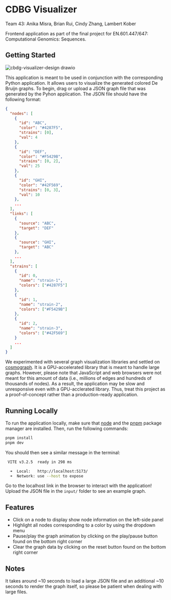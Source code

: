 # CDBG Visualizer

Team 43: Anika Misra, Brian Rui, Cindy Zhang, Lambert Kober

Frontend application as part of the final project for EN.601.447/647: Computational Genomics: Sequences.

## Getting Started

![cbdg-visualizer-design drawio](https://user-images.githubusercontent.com/57109640/206641455-3257270e-c6c2-4443-ad2a-f73595074bf8.png)

This application is meant to be used in conjunction with the corresponding Python application. It allows users to visualize the generated colored De Bruijn graphs. To begin, drag or upload a JSON graph file that was generated by the Pyhon application. The JSON file should have the following format:

```json
{
  "nodes": [
    {
      "id": "ABC",
      "color": "#4287F5",
      "strains": [0],
      "val": 4
    },
    {
      "id": "DEF",
      "color": "#F5429B",
      "strains": [0, 2],
      "val": 25
    },
    {
      "id": "GHI",
      "color": "#42F569",
      "strains": [0, 3],
      "val": 10
    },
    ...
  ],
  "links": [
    {
      "source": "ABC",
      "target": "DEF"
    },
    {
      "source": "GHI",
      "target": "ABC"
    },
    ...
  ],
  "strains": [
    {
      "id": 0,
      "name": "strain-1",
      "colors": ["#4287F5"]
    },
    {
      "id": 1,
      "name": "strain-2",
      "colors": ["#F5429B"]
    },
    {
      "id": 2,
      "name": "strain-3",
      "colors": ["#42F569"]
    }
    ...
  ]
}
```

We experimented with several graph visualization libraries and settled on [cosmograph](https://cosmograph.app/). It is a GPU-accelerated library that is meant to handle large graphs. However, please note that JavaScript and web browsers were not meant for this amount of data (i.e., millions of edges and hundreds of thousands of nodes). As a result, the application may be slow and unresponsive even with a GPU-acclerated library. Thus, treat this project as a proof-of-concept rather than a production-ready application.

## Running Locally

To run the application locally, make sure that [node](https://nodejs.org/en/) and the [pnpm](https://pnpm.io/) package manager are installed. Then, run the following commands:

```zsh
pnpm install
pnpm dev
```

You should then see a similar message in the terminal:

```zsh
 VITE v3.2.5  ready in 298 ms

  ➜  Local:   http://localhost:5173/
  ➜  Network: use --host to expose
```

Go to the localhost link in the browser to interact with the application! Upload the JSON file in the `input/` folder to see an example graph.

## Features

- Click on a node to display show node information on the left-side panel
- Highlight all nodes corresponding to a color by using the dropdown menu
- Pause/play the graph animation by clicking on the play/pause button found on the bottom right corner
- Clear the graph data by clicking on the reset button found on the bottom right corner

## Notes

It takes around ~10 seconds to load a large JSON file and an additional ~10 seconds to render the graph itself, so please be patient when dealing with large files.

